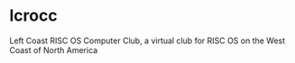 # lcrocc
Left Coast RISC OS Computer Club, a virtual club for RISC OS on the West Coast of North America
